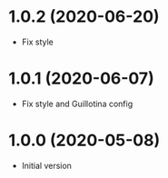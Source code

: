 # 1.0.2 (2020-06-20)

- Fix style

# 1.0.1 (2020-06-07)

- Fix style and Guillotina config

# 1.0.0 (2020-05-08)

- Initial version
